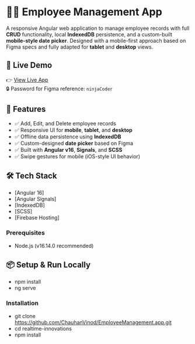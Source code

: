 # 🧑‍💼 Employee Management App

A responsive Angular web application to manage employee records with full **CRUD** functionality, local **IndexedDB** persistence, and a custom-built **mobile-style date picker**. Designed with a mobile-first approach based on Figma specs and fully adapted for **tablet** and **desktop** views.

## 🔗 Live Demo

👉 [View Live App](https://your-project-id.web.app)  
🔒 Password for Figma reference: `ninjaCoder`

## 📁 Features

- ✅ Add, Edit, and Delete employee records
- ✅ Responsive UI for **mobile**, **tablet**, and **desktop**
- ✅ Offline data persistence using **IndexedDB**
- ✅ Custom-designed **date picker** based on Figma
- ✅ Built with **Angular v16**, **Signals**, and **SCSS**
- ✅ Swipe gestures for mobile (iOS-style UI behavior)

## 🛠️ Tech Stack

- [Angular 16]
- [Angular Signals]
- [IndexedDB]
- [SCSS]
- [Firebase Hosting]


### Prerequisites

- Node.js (v16.14.0 recommended)

## 📦 Setup & Run Locally
- npm install
- ng serve


### Installation
- git clone https://github.com/ChauhanVinod/EmployeeManagement.app.git
- cd realtime-innovations
- npm install
